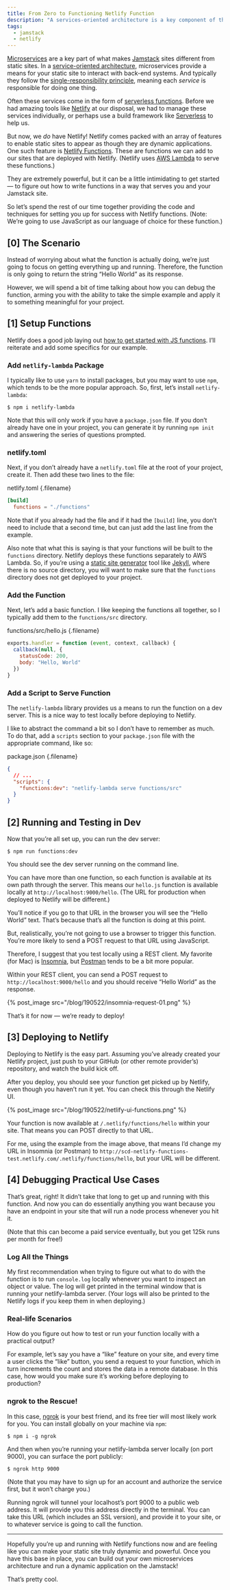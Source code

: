 ```yaml
---
title: From Zero to Functioning Netlify Function
description: "A services-oriented architecture is a key component of the Jamstack, as it brings dynamic functionality to static sites. Here's how to get your feet wet by writing your first Netlify function."
tags:
  - jamstack
  - netlify
---
```


[Microservices](https://en.wikipedia.org/wiki/Microservices) are a key part of what makes [Jamstack](https://jamstack.org/) sites different from static sites. In a [service-oriented architecture](https://en.wikipedia.org/wiki/Service-oriented_architecture), microservices provide a means for your static site to interact with back-end systems. And typically they follow the [single-responsibility principle](https://en.wikipedia.org/wiki/Single_responsibility_principle), meaning each _service_ is responsible for doing one thing.

Often these services come in the form of [serverless functions](https://en.wikipedia.org/wiki/Serverless_computing). Before we had amazing tools like [Netlify](https://www.netlify.com/) at our disposal, we had to manage these services individually, or perhaps use a build framework like [Serverless](https://serverless.com/) to help us.

But now, we _do_ have Netlify! Netlify comes packed with an array of features to enable static sites to appear as though they are dynamic applications. One such feature is [Netlify Functions](https://www.netlify.com/docs/functions/). These are functions we can add to our sites that are deployed with Netlify. (Netlify uses [AWS Lambda](https://aws.amazon.com/lambda/) to serve these functions.)

They are extremely powerful, but it can be a little intimidating to get started — to figure out how to write functions in a way that serves you and your Jamstack site.

So let’s spend the rest of our time together providing the code and techniques for setting you up for success with Netlify functions. (Note: We’re going to use JavaScript as our language of choice for these function.)

## [0] The Scenario

Instead of worrying about what the function is actually doing, we’re just going to focus on getting everything up and running. Therefore, the function is only going to return the string “Hello World” as its response.

However, we will spend a bit of time talking about how you can debug the function, arming you with the ability to take the simple example and apply it to something meaningful for your project.

## [1] Setup Functions

Netlify does a good job laying out [how to get started with JS functions](https://www.netlify.com/docs/functions/#tools-for-building-javascript-functions). I’ll reiterate and add some specifics for our example.

### Add `netlify-lambda` Package

I typically like to use `yarn` to install packages, but you may want to use `npm`, which tends to be the more popular approach. So, first, let’s install `netlify-lambda`:

    $ npm i netlify-lambda

Note that this will only work if you have a `package.json` file. If you don’t already have one in your project, you can generate it by running `npm init` and answering the series of questions prompted.

### netlify.toml

Next, if you don’t already have a `netlify.toml` file at the root of your project, create it. Then add these two lines to the file:

netlify.toml {.filename}

```toml
[build]
  functions = "./functions"
```

Note that if you already had the file and if it had the `[build]` line, you don’t need to include that a second time, but can just add the last line from the example.

Also note that what this is saying is that your functions will be built to the `functions` directory. Netlify deploys these functions separately to AWS Lambda. So, if you’re using a [static site generator](https://www.staticgen.com/) tool like [Jekyll](https://jekyllrb.com/), where there is no source directory, you will want to make sure that the `functions` directory does not get deployed to your project.

### Add the Function

Next, let’s add a basic function. I like keeping the functions all together, so I typically add them to the `functions/src` directory.

functions/src/hello.js {.filename}

```js
exports.handler = function (event, context, callback) {
  callback(null, {
    statusCode: 200,
    body: "Hello, World"
  })
}
```

### Add a Script to Serve Function

The `netlify-lambda` library provides us a means to run the function on a dev server. This is a nice way to test locally before deploying to Netlify.

I like to abstract the command a bit so I don’t have to remember as much. To do that, add a `scripts` section to your `package.json` file with the appropriate command, like so:

package.json {.filename}

```json
{
  // ...
  "scripts": {
    "functions:dev": "netlify-lambda serve functions/src"
  }
}
```

## [2] Running and Testing in Dev

Now that you’re all set up, you can run the dev server:

    $ npm run functions:dev

You should see the dev server running on the command line.

You can have more than one function, so each function is available at its own path through the server. This means our `hello.js` function is available locally at `http://localhost:9000/hello`. (The URL for production when deployed to Netlify will be different.)

You’ll notice if you go to that URL in the browser you will see the “Hello World” text. That’s because that’s all the function is doing at this point.

But, realistically, you’re not going to use a browser to trigger this function. You’re more likely to send a POST request to that URL using JavaScript.

Therefore, I suggest that you test locally using a REST client. My favorite (for Mac) is [Insomnia](https://insomnia.rest/), but [Postman](https://www.getpostman.com/) tends to be a bit more popular.

Within your REST client, you can send a POST request to `http://localhost:9000/hello` and you should receive “Hello World” as the response.

{% post_image src="/blog/190522/insomnia-request-01.png" %}

That’s it for now — we’re ready to deploy!

## [3] Deploying to Netlify

Deploying to Netlify is the easy part. Assuming you’ve already created your Netlify project, just push to your GitHub (or other remote provider’s) repository, and watch the build kick off.

After you deploy, you should see your function get picked up by Netlify, even though you haven’t run it yet. You can check this through the Netlify UI.

{% post_image src="/blog/190522/netlify-ui-functions.png" %}

Your function is now available at `/.netlify/functions/hello` within your site. That means you can POST directly to that URL.

For me, using the example from the image above, that means I’d change my URL in Insomnia (or Postman) to `http://scd-netlify-functions-test.netlify.com/.netlify/functions/hello`, but your URL will be different.

## [4] Debugging Practical Use Cases

That’s great, right! It didn’t take that long to get up and running with this function. And now you can do essentially anything you want because you have an endpoint in your site that will run a node process whenever you hit it.

(Note that this can become a paid service eventually, but you get 125k runs per month for free!)

### Log All the Things

My first recommendation when trying to figure out what to do with the function is to run `console.log` locally whenever you want to inspect an object or value. The log will get printed in the terminal window that is running your netlify-lambda server. (Your logs will also be printed to the Netlify logs if you keep them in when deploying.)

### Real-life Scenarios

How do you figure out how to test or run your function locally with a practical output?

For example, let’s say you have a “like” feature on your site, and every time a user clicks the “like” button, you send a request to your function, which in turn increments the count and stores the data in a remote database. In this case, how would you make sure it’s working before deploying to production?

### ngrok to the Rescue!

In this case, [ngrok](https://ngrok.com/) is your best friend, and its free tier will most likely work for you. You can install globally on your machine via `npm`:

    $ npm i -g ngrok

And then when you’re running your netlify-lambda server locally (on port 9000), you can surface the port publicly:

    $ ngrok http 9000

(Note that you may have to sign up for an account and authorize the service first, but it won’t charge you.)

Running ngrok will tunnel your localhost’s port 9000 to a public web address. It will provide you this address directly in the terminal. You can take this URL (which includes an SSL version), and provide it to your site, or to whatever service is going to call the function.

---

Hopefully you’re up and running with Netlify functions now and are feeling like you can make your static site truly dynamic and powerful. Once you have this base in place, you can build out your own microservices architecture and run a dynamic application on the Jamstack!

That’s pretty cool.
